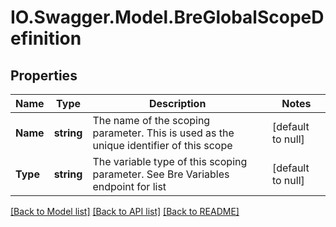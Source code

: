 # IO.Swagger.Model.BreGlobalScopeDefinition
## Properties

Name | Type | Description | Notes
------------ | ------------- | ------------- | -------------
**Name** | **string** | The name of the scoping parameter. This is used as the unique identifier of this scope | [default to null]
**Type** | **string** | The variable type of this scoping parameter. See Bre Variables endpoint for list | [default to null]

[[Back to Model list]](../README.md#documentation-for-models) [[Back to API list]](../README.md#documentation-for-api-endpoints) [[Back to README]](../README.md)

